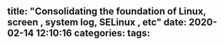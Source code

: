 title: "Consolidating the foundation of Linux, screen , system log, SELinux , etc"
date: 2020-02-14 12:10:16
categories:
tags:
---
